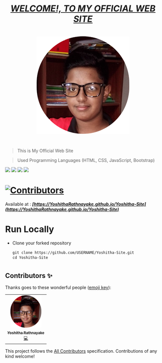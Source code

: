 # <div align="center"><a href="https://yoshitharathnayake.w3spaces.com/Index.html"><b><i>WELCOME!, TO MY OFFICIAL WEB SITE</i></b></a></div> 


# <div align="center"><img src="Images/Yoshitha Rathnayake 2.png" width="300px"></div>

#
> This is My Official Web Site

> Used Programming Languages (HTML, CSS, JavaScript, Bootstrap) 

<a href="https://www.w3schools.com/html/"><img src="https://img.icons8.com/color/48/000000/html-5--v1.png"/><a>    <a href="https://www.w3schools.com/css/"><img src="https://img.icons8.com/color/48/000000/css3.png"/><a>    <a href="https://www.w3schools.com/js/"><img src="https://img.icons8.com/color/48/000000/javascript--v1.png"/><a>    <a href="https://www.w3schools.com/bootstrap/"><img src="https://img.icons8.com/color/48/000000/bootstrap.png"/><a>
    

# [![Contributors](https://img.shields.io/badge/Contributors-1-lawngreen.svg?style=flat-square)](#contributors-)

Available at :  <b><i>[https://YoshithaRathnayake.github.io/Yoshitha-Site](https://YoshithaRathnayake.github.io/Yoshitha-Site)</i></b>


#
# Run Locally

- Clone your forked repository
    
    ```
    git clone https://github.com/USERNAME/Yoshitha-Site.git
    cd Yoshitha-Site
    ```
     
#
## Contributors ✨

Thanks goes to these wonderful people ([emoji key](https://allcontributors.org/docs/en/emoji-key)):

<!-- ALL-CONTRIBUTORS-LIST:START - Do not remove or modify this section -->
<!-- prettier-ignore-start -->
<!-- markdownlint-disable -->
<table>
  <tr>
    <td align="center"><a href="https://yoshitharathnayake.w3spaces.com/Index.html"><img src="Images/Yoshitha Rathnayake 2.png" width="100px;" alt="Yoshitha Rathnayake"/><br /><sub><b>Yoshitha Rathnayake</b></sub></a><br/><a href="https://github.com/acf-sack/sack-site/commits?author=Yoshitha-SACK" title="Code">💻</a></td>
  </tr>
</table>

<!-- markdownlint-restore -->
<!-- prettier-ignore-end -->

<!-- ALL-CONTRIBUTORS-LIST:END -->

This project follows the [All Contributors](https://github.com/all-contributors/all-contributors) specification. Contributions of any kind welcome!
